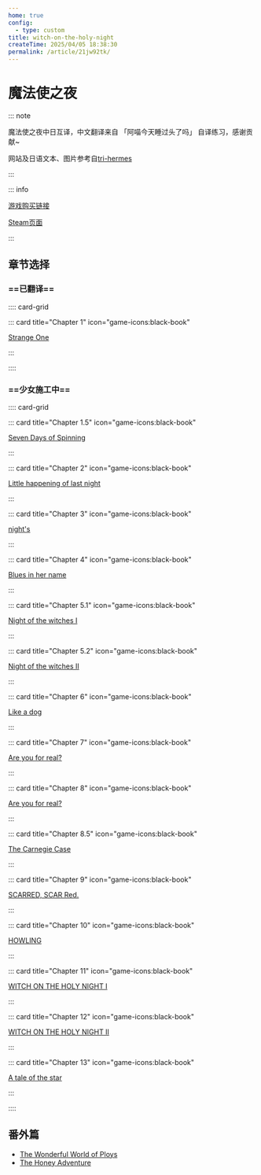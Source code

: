 ```yaml
---
home: true
config:
  - type: custom
title: witch-on-the-holy-night
createTime: 2025/04/05 18:38:30
permalink: /article/21jw92tk/
---
```



# 魔法使之夜

::: note 

魔法使之夜中日互译，中文翻译来自 「阿喵今天睡过头了吗」 自译练习，感谢贡献~

网站及日语文本、图片参考自[tri-hermes](https://github.com/r-grandorder/tri-hermes)

:::

::: info 

[游戏购买链接](https://www.amazon.com/dp/B0BL5XBFHJ/)  

[Steam页面](https://store.steampowered.com/app/2052410/_/)

:::



## **章节选择**
### ==已翻译== 


:::: card-grid

::: card title="Chapter 1" icon="game-icons:black-book"

[Strange One](Mahoyo/Chapter1.md) 

:::

::::

### ==少女施工中== 

:::: card-grid

::: card title="Chapter 1.5" icon="game-icons:black-book"

[Seven Days of Spinning](Mahoyo/Chapter1-5.md)  

:::

::: card title="Chapter 2" icon="game-icons:black-book"

[Little happening of last night](Mahoyo/Chapter2.md)   

:::

::: card title="Chapter 3" icon="game-icons:black-book"

[night's](Mahoyo/Chapter3.md)  

:::

::: card title="Chapter 4" icon="game-icons:black-book"

[Blues in her name](Mahoyo/Chapter4.md)  

:::

::: card title="Chapter 5.1" icon="game-icons:black-book"

[Night of the witches I](Mahoyo/Chapter5-I.md)  

:::

::: card title="Chapter 5.2" icon="game-icons:black-book"

[Night of the witches II](Mahoyo/Chapter5-II.md)  

:::

::: card title="Chapter 6" icon="game-icons:black-book"

[Like a dog](Mahoyo/Chapter6.md)  

:::

::: card title="Chapter 7" icon="game-icons:black-book"

[Are you for real?](Mahoyo/Chapter7.md)  

:::

::: card title="Chapter 8" icon="game-icons:black-book"

[Are you for real?](Mahoyo/Chapter7.md)  

:::

::: card title="Chapter 8.5" icon="game-icons:black-book"

[The Carnegie Case](Mahoyo/Chapter8-5.md)  

:::

::: card title="Chapter 9" icon="game-icons:black-book"

[SCARRED, SCAR Red.](Mahoyo/Chapter9.md)  

:::

::: card title="Chapter 10" icon="game-icons:black-book"

[HOWLING](Mahoyo/Chapter10.md)  

:::

::: card title="Chapter 11" icon="game-icons:black-book"

[WITCH ON THE HOLY NIGHT I](Mahoyo/Chapter11.md)  

:::

::: card title="Chapter 12" icon="game-icons:black-book"

[WITCH ON THE HOLY NIGHT II](Mahoyo/Chapter12.md)  

:::

::: card title="Chapter 13" icon="game-icons:black-book"

[ A tale of the star](Mahoyo/Chapter13.md)  

:::

::::


## **番外篇** 

* [The Wonderful World of Ploys](Mahoyo/Extra/Ploys.md)  
* [The Honey Adventure](Mahoyo/Extra/HoneyAdventure.md)  